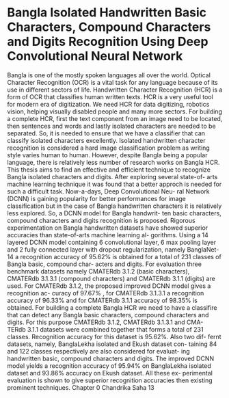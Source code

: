 # Bangla Isolated Handwritten Basic Characters, Compound Characters and Digits Recognition Using Deep Convolutional Neural Network 

Bangla is one of the mostly spoken languages all over the world. 
Optical Character Recognition (OCR) is a vital task for any language 
because of its use in different sectors of life. Handwritten Character
Recognition (HCR) is a form of OCR that classifies human written
texts. HCR is a very useful tool for modern era of digitization. We
need HCR for data digitizing, robotics vision, helping visually disabled
people and many more sectors. For building a complete HCR, first the
text component from an image need to be located, then sentences and
words and lastly isolated characters are needed to be separated. So, it
is needed to ensure that we have a classifier that can classify isolated
characters excellently. Isolated handwritten character recognition is
considered a hard image classification problem as writing style varies
human to human. However, despite Bangla being a popular language,
there is relatively less number of research works on Bangla HCR. This
thesis aims to find an effective and efficient technique to recognize
Bangla isolated characters and digits. After exploring several state-of-
arts machine learning technique it was found that a better approch is
needed for such a difficult task. Now-a-days, Deep Convolutional Neu-
ral Network (DCNN) is gaining popularity for better performances for
image classification but in the case of Bangla handwritten characters
it is relatively less explored. So, a DCNN model for Bangla handwrit-
ten basic characters, compound characters and digits recognition is
proposed. Rigorous experimentation on Bangla handwritten datasets
have showed superior accuracies than state-of-arts machine learning al-
gorithms. Using a 14 layered DCNN model containing 6 convolutional
layer, 6 max pooling layer and 2 fully connected layer with dropout
regularization, namely BanglaNet-14 a recognition accuracy of 95.62%
is obtained for a total of 231 classes of Bangla basic, compound char-
acters and digits. For evaluation three benchmark datasets namely
CMATERdb 3.1.2 (basic characters), CMATERdb 3.1.3.1 (compound
characters) and CMATERdb 3.1.1 (digits) are used. For CMATERdb
3.1.2, the proposed improved DCNN model gives a recognition ac-
curacy of 97.67% , for CMATERdb 3.1.3.1 a recognition accuracy of
96.33% and for CMATERdb 3.1.1 accuracy of 98.35% is obtained. For
building a complete Bangla HCR we need to have a classifire that can
detect any Bangla basic characters, compound characters and digits.
For this purpose CMATERdb 3.1.2, CMATERdb 3.1.3.1 and CMA-
TERdb 3.1.1 datasets were combined together that forms a total of 231
classes. Recognition accuracy for this dataset is 95.62%. Also two dif-
fernt datasets, namely, BanglaLekha isolated and Ekush dataset con-
taining 84 and 122 classes respectively are also considered for evaluat-
ing handwritten basic, compound characters and digits. The improved
DCNN model yields a recognition accuracy of 95.94% on BanglaLekha
isolated dataset and 93.86% accuracy on Ekush dataset. All these ex-
perimental evaluation is shown to give superior recognition accuracies
then existing prominent techniques.
Chapter 0 Chandrika Saha 13
